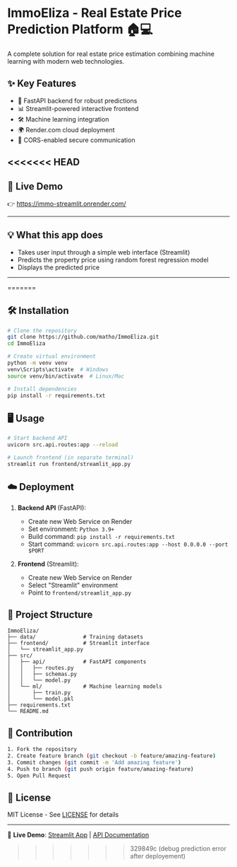 # ImmoEliza - Real Estate Price Prediction Platform 🏠💻

A complete solution for real estate price estimation combining machine learning with modern web technologies.

## ✨ Key Features
- 🚀 FastAPI backend for robust predictions
- 📊 Streamlit-powered interactive frontend
- 🛠️ Machine learning integration
- 🌍 Render.com cloud deployment
- 🔄 CORS-enabled secure communication

<<<<<<< HEAD
---

## 🚀 Live Demo

👉 https://immo-streamlit.onrender.com/

---

## 💡 What this app does

- Takes user input through a simple web interface (Streamlit)
- Predicts the property price using random forest regression model
- Displays the predicted price

---


=======
## 🛠️ Installation

```bash
# Clone the repository
git clone https://github.com/matho/ImmoEliza.git
cd ImmoEliza

# Create virtual environment
python -m venv venv
venv\Scripts\activate  # Windows
source venv/bin/activate  # Linux/Mac

# Install dependencies
pip install -r requirements.txt
```

## 🖥️ Usage

```bash
# Start backend API
uvicorn src.api.routes:app --reload

# Launch frontend (in separate terminal)
streamlit run frontend/streamlit_app.py
```

## ☁️ Deployment
1. **Backend API** (FastAPI):
   - Create new Web Service on Render
   - Set environment: `Python 3.9+`
   - Build command: `pip install -r requirements.txt`
   - Start command: `uvicorn src.api.routes:app --host 0.0.0.0 --port $PORT`

2. **Frontend** (Streamlit):
   - Create new Web Service on Render
   - Select "Streamlit" environment
   - Point to `frontend/streamlit_app.py`

## 📂 Project Structure
```
ImmoEliza/
├── data/               # Training datasets
├── frontend/           # Streamlit interface
│   └── streamlit_app.py
├── src/
│   ├── api/            # FastAPI components
│   │   ├── routes.py
│   │   ├── schemas.py
│   │   └── model.py
│   └── ml/             # Machine learning models
│       ├── train.py
│       └── model.pkl
├── requirements.txt
└── README.md
```

## 🤝 Contribution
```bash
1. Fork the repository
2. Create feature branch (git checkout -b feature/amazing-feature)
3. Commit changes (git commit -m 'Add amazing feature')
4. Push to branch (git push origin feature/amazing-feature)
5. Open Pull Request
```

## 📄 License
MIT License - See [LICENSE](LICENSE) for details

---

🔗 **Live Demo**: [Streamlit App](https://immoeliza.onrender.com) | [API Documentation](https://immo-api.onrender.com/docs)
>>>>>>> 329849c (debug prediction error after deployement)
